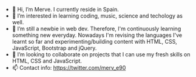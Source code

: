 - 👋 Hi, I’m Merve. I currently reside in Spain.
- 👀 I’m interested in learning coding, music, science and techology as well.
- 🌱 I’m still a newbie in web dev. Therefore, I'm continuously learning something new everyday. Nowadays I'm revising the languages I've learnt so far and  experimenting/building content with HTML, CSS, JavaScript, Bootstrap and jQuery.
- 💞️ I’m looking to collaborate on projects that I can use my fresh skills on HTML, CSS and JavaScript.
- 📫 Contact info: https://twitter.com/merv_e90

<!---
merv-e/merv-e is a ✨ special ✨ repository because its `README.md` (this file) appears on your GitHub profile.
You can click the Preview link to take a look at your changes.
--->
